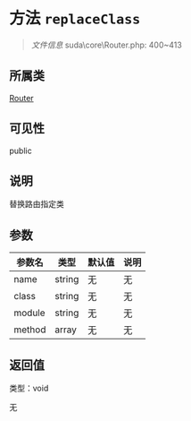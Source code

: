 # 方法 `replaceClass`

> *文件信息* suda\core\Router.php: 400~413

## 所属类 

[Router](../Router.md)

## 可见性

 public 

## 说明

替换路由指定类


## 参数


| 参数名 | 类型 | 默认值 | 说明 |
|--------|-----|-------|-------|
| name |  string | 无 | 无 |
| class |  string | 无 | 无 |
| module |  string | 无 | 无 |
| method |  array | 无 | 无 |



## 返回值

类型：void

无

